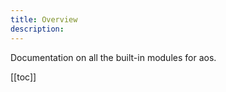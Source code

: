 ```yaml
---
title: Overview
description:
---
```


Documentation on all the built-in modules for aos.

<!-- TODO: show TOC here -->
[[toc]]
